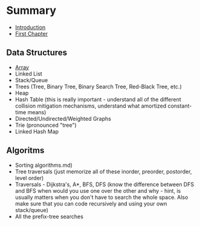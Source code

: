 # Summary

* [Introduction](README.md)
* [First Chapter](chapter1.md)

## Data Structures
* [Array](array.md)
* Linked List
* Stack\/Queue
* Trees \(Tree, Binary Tree, Binary Search Tree, Red-Black Tree, etc.\)
* Heap
* Hash Table \(this is really important - understand all of the different collision mitigation mechanisms, understand what amortized constant-time means\)
* Directed\/Undirected\/Weighted Graphs
* Trie \(pronounced "tree"\)
* Linked Hash Map

## Algoritms
* Sorting algorithms.md)
* Tree traversals \(just memorize all of these inorder, preorder, postorder, level order\)
* Traversals - Dijkstra's, A\*, BFS, DFS \(know the difference between DFS and BFS when would you use one over the other and why - hint, is usually matters when you don't have to search the whole space. Also make sure that you can code recursively and using your own stack\/queue\)
* All the prefix-tree searches

